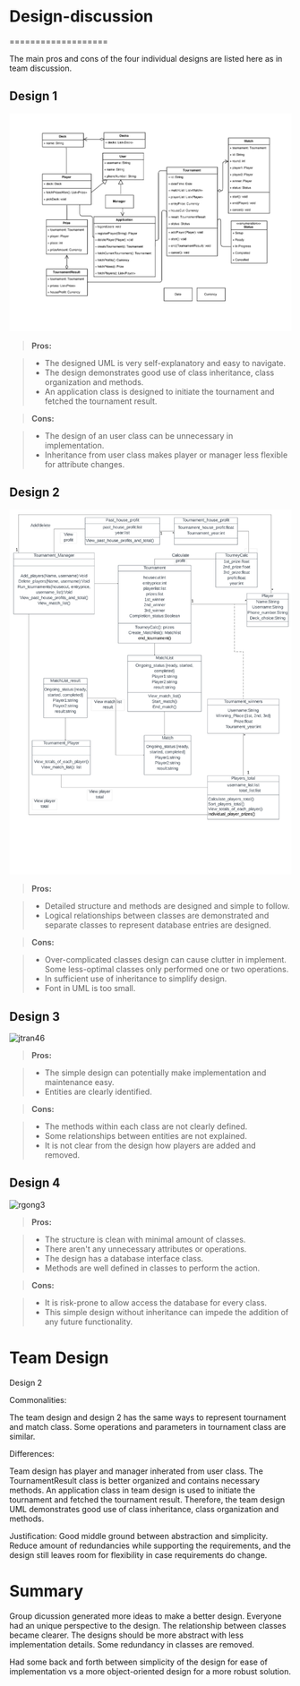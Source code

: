 # Design-discussion
===================

The main pros and cons of the four individual designs are listed here as in team discussion.


## Design 1
![dlee317](../Design-Individual/dlee317/design.png)



> **Pros:**

> - The designed UML is very self-explanatory and easy to navigate.
> - The design demonstrates good use of class inheritance, class organization and methods.
> - An application class is designed to initiate the tournament and fetched the tournament result.

> **Cons:**

> - The design of an user class can be unnecessary in implementation.
> - Inheritance from user class makes player or manager less flexible for attribute changes.
> 


## Design 2
![ywang3134](../Design-Individual/ywang3134/design.png)


> **Pros:**

> - Detailed structure and methods are designed and simple to follow.
> - Logical relationships between classes are demonstrated and separate classes to represent database entries are designed.

> **Cons:**

> - Over-complicated classes design can cause clutter in implement. Some less-optimal classes only performed one or two operations.  
> - In sufficient use of inheritance to simplify design.
> - Font in UML is too small.
> 


## Design 3
![jtran46](../Design-Individual/jtran46/design.png)


> **Pros:**

> - The simple design can potentially make implementation and maintenance easy. 
> - Entities are clearly identified.  

> **Cons:**

> - The methods within each class are not clearly defined.
> - Some relationships between entities are not explained.
> - It is not clear from the design how players are added and removed.
> 

## Design 4
![rgong3](../Design-Individual/rgong3/design.png)


> **Pros:**

> - The structure is clean with minimal amount of classes.
> - There aren't any unnecessary attributes or operations.
> - The design has a database interface class.
> - Methods are well defined in classes to perform the action.

> **Cons:**

> - It is risk-prone to allow access the database for every class. 
> - This simple design without inheritance can impede the addition of any future functionality.
> 



# Team Design



Design 2

Commonalities:

The team design and design 2 has the same ways to represent tournament and match class. Some operations and parameters in tournament class are similar.
 
Differences:

Team design has player and manager inherated from user class. The TournamentResult class is better organized and contains necessary methods. An application class in team design is used to initiate the tournament and fetched the tournament result. Therefore, the team design UML demonstrates good use of class inheritance, class organization and methods.

Justification:
Good middle ground between abstraction and simplicity.  Reduce amount of redundancies while supporting the requirements, and the design still leaves room for flexibility in case requirements do change.

 
# Summary

Group dicussion generated more ideas to make a better design. Everyone had an unique perspective to the design. The relationship between classes became clearer. The designs should be more abstract with less implementation details. Some redundancy in classes are removed.  

Had some back and forth between simplicity of the design for ease of implementation vs a more object-oriented design for a more robust solution.
